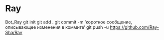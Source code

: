 # Ray
Bot_Ray
git init
git add .
git commit -m ‘короткое сообщение, описывающее изменения в коммите’ 
git push -u https://github.com/Ray-Sha/Ray
